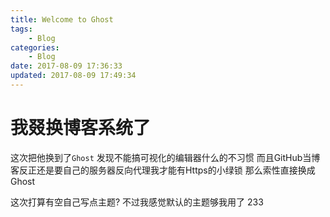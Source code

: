 ```yaml
---
title: Welcome to Ghost
tags:
    - Blog
categories:
    - Blog
date: 2017-08-09 17:36:33
updated: 2017-08-09 17:49:34
---
```

# 我叕换博客系统了

<!-- more -->


这次把他换到了`Ghost` 发现不能搞可视化的编辑器什么的不习惯 而且GitHub当博客反正还是要自己的服务器反向代理我才能有Https的小绿锁 那么索性直接换成Ghost

这次打算有空自己写点主题? 不过我感觉默认的主题够我用了 233
